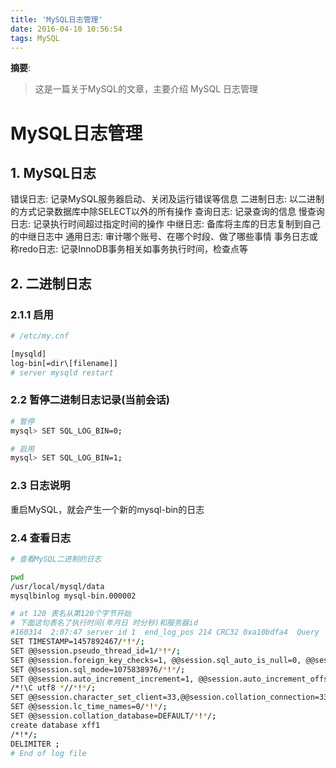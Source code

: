 ```yaml
---
title: 'MySQL日志管理'
date: 2016-04-10 10:56:54
tags: MySQL
---
```


__摘要__:
> 这是一篇关于MySQL的文章，主要介绍 MySQL 日志管理

<!-- more -->
MySQL日志管理
=============


## 1. MySQL日志

错误日志: 记录MySQL服务器启动、关闭及运行错误等信息
二进制日志: 以二进制的方式记录数据库中除SELECT以外的所有操作
查询日志: 记录查询的信息
慢查询日志: 记录执行时间超过指定时间的操作
中继日志: 备库将主库的日志复制到自己的中继日志中
通用日志: 审计哪个账号、在哪个时段、做了哪些事情
事务日志或称redo日志: 记录InnoDB事务相关如事务执行时间，检查点等

## 2. 二进制日志

### 2.1.1 启用

```sh
# /etc/my.cnf

[mysqld]
log-bin[=dir\[filename]]
# server mysqld restart
```

### 2.2 暂停二进制日志记录(当前会话)

```sh
# 暂停
mysql> SET SQL_LOG_BIN=0;

# 启用
mysql> SET SQL_LOG_BIN=1;
```

### 2.3 日志说明

重启MySQL，就会产生一个新的mysql-bin的日志

### 2.4 查看日志

```sh
# 查看MySQL二进制的日志

pwd
/usr/local/mysql/data
mysqlbinlog mysql-bin.000002

# at 120 表名从第120个字节开始
# 下面这句表名了执行时间(年月日 时分秒)和服务器id
#160314  2:07:47 server id 1  end_log_pos 214 CRC32 0xa10bdfa4 	Query	thread_id=1	exec_time=0	error_code=0
SET TIMESTAMP=1457892467/*!*/;
SET @@session.pseudo_thread_id=1/*!*/;
SET @@session.foreign_key_checks=1, @@session.sql_auto_is_null=0, @@session.unique_checks=1, @@session.autocommit=1/*!*/;
SET @@session.sql_mode=1075838976/*!*/;
SET @@session.auto_increment_increment=1, @@session.auto_increment_offset=1/*!*/;
/*!\C utf8 *//*!*/;
SET @@session.character_set_client=33,@@session.collation_connection=33,@@session.collation_server=33/*!*/;
SET @@session.lc_time_names=0/*!*/;
SET @@session.collation_database=DEFAULT/*!*/;
create database xff1
/*!*/;
DELIMITER ;
# End of log file
```
